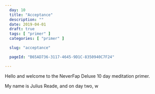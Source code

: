 ```yaml
---
  day: 10
  title: "Acceptance"
  description: ""
  date: 2019-04-01
  draft: true
  tags: [ "primer" ]
  categories: [ "primer" ]

  slug: "acceptance"

  pageId: "B65AD736-3117-4645-9D1C-8350940C7F24"

---
```


Hello and welcome to the NeverFap Deluxe 10 day meditation primer.

My name is Julius Reade, and on day two, w
